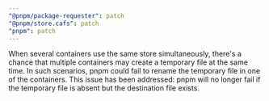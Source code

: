```yaml
---
"@pnpm/package-requester": patch
"@pnpm/store.cafs": patch
"pnpm": patch
---
```


When several containers use the same store simultaneously, there's a chance that multiple containers may create a temporary file at the same time. In such scenarios, pnpm could fail to rename the temporary file in one of the containers. This issue has been addressed: pnpm will no longer fail if the temporary file is absent but the destination file exists.
